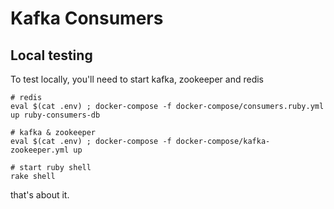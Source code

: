 # Kafka Consumers

## Local testing

To test locally, you'll need to start kafka, zookeeper and redis

    # redis
    eval $(cat .env) ; docker-compose -f docker-compose/consumers.ruby.yml up ruby-consumers-db

    # kafka & zookeeper
    eval $(cat .env) ; docker-compose -f docker-compose/kafka-zookeeper.yml up

    # start ruby shell
    rake shell

that's about it.
